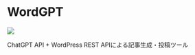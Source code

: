 # WordGPT
![](https://img.shields.io/badge/version-2.0-brightgreen)

ChatGPT API + WordPress REST APIによる記事生成・投稿ツール

